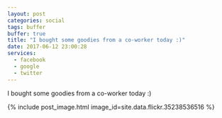 ```yaml
---
layout: post
categories: social
tags: buffer
buffer: true
title: "I bought some goodies from a co-worker today :)"
date: 2017-06-12 23:00:28
services: 
  - facebook
  - google
  - twitter
---
```

I bought some goodies from a co-worker today :)

{% include post_image.html image_id=site.data.flickr.35238536516 %}
